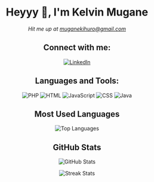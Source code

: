 <h1 align="center">Heyyy 👋, I'm Kelvin Mugane</h1>

<p align="center"></p>

<p align="center">
    <em>Hit me up at <a href="mailto:muganekihuro@gmail.com">muganekihuro@gmail.com</a></em>
</p>
<h2 align="center">Connect with me:</h2>

<p align="center">
    <a href="https://www.linkedin.com/in/your-linkedin-profile">
        <img src="https://img.shields.io/badge/-LinkedIn-blue?style=flat&logo=Linkedin&logoColor=white" alt="LinkedIn"/>
    </a>
</p>
<h2 align="center">Languages and Tools:</h2>

<p align="center">
    <img src="https://img.shields.io/badge/-PHP-777BB4?style=flat&logo=php&logoColor=white" alt="PHP"/>
    <img src="https://img.shields.io/badge/-HTML-E34F26?style=flat&logo=html5&logoColor=white" alt="HTML"/>
    <img src="https://img.shields.io/badge/-JavaScript-F7DF1E?style=flat&logo=javascript&logoColor=black" alt="JavaScript"/>
    <img src="https://img.shields.io/badge/-CSS-1572B6?style=flat&logo=css3&logoColor=white" alt="CSS"/>
    <img src="https://img.shields.io/badge/-Java-007396?style=flat&logo=java&logoColor=white" alt="Java"/>
</p>

<h2 align="center">Most Used Languages</h2>

<p align="center">
    <img src="https://github-readme-stats.vercel.app/api/top-langs/?username=muganekihuro&layout=compact&theme=dark" alt="Top Languages" />
</p>

<h2 align="center">GitHub Stats</h2>

<p align="center">
    <img src="https://github-readme-stats.vercel.app/api?username=muganekihuro&show_icons=true&theme=dark&count_private=true" alt="GitHub Stats"/>
</p>
<p align="center">
    <img src="https://github-readme-streak-stats.herokuapp.com/?user=your-username&theme=dark" alt="Streak Stats"/>
</p>

